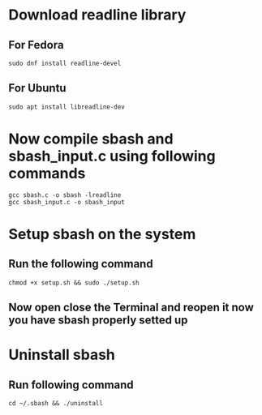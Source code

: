 # Download readline library 
## For Fedora
```
sudo dnf install readline-devel
```
## For Ubuntu
```
sudo apt install libreadline-dev
```
# Now compile sbash and sbash_input.c using following commands
```
gcc sbash.c -o sbash -lreadline
gcc sbash_input.c -o sbash_input
```
# Setup sbash on the system
## Run the following command
```
chmod +x setup.sh && sudo ./setup.sh
```
## Now open close the Terminal and reopen it now you have sbash properly setted up
# Uninstall sbash
## Run following command
```
cd ~/.sbash && ./uninstall
```